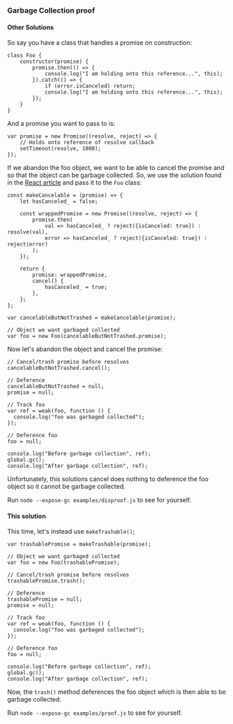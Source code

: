 ### Garbage Collection proof

#### Other Solutions

So say you have a class that handles a promise on construction:

```
class Foo {
    constructor(promise) {
        promise.then(() => {
            console.log("I am holding onto this reference...", this);
        }).catch(() => {
            if (error.isCanceled) return;
            console.log("I am holding onto this reference...", this);
        });
    }
}
```

And a promise you want to pass to is:
```
var promise = new Promise((resolve, reject) => {
    // Holds onto reference of resolve callback
    setTimeout(resolve, 1000);
});
```

If we abandon the foo object, we want to be able to cancel the promise and so that the object can be garbage collected. So, we use the solution found in the [React article](https://reactjs.org/blog/2015/12/16/ismounted-antipattern.html) and pass it to the `Foo` class:
```
const makeCancelable = (promise) => {
    let hasCanceled_ = false;

    const wrappedPromise = new Promise((resolve, reject) => {
        promise.then(
            val => hasCanceled_ ? reject({isCanceled: true}) : resolve(val),
            error => hasCanceled_ ? reject({isCanceled: true}) : reject(error)
        );
    });

    return {
        promise: wrappedPromise,
        cancel() {
            hasCanceled_ = true;
        },
    };
};

var cancelableButNotTrashed = makeCancelable(promise);

// Object we want garbaged collected
var foo = new Foo(cancelableButNotTrashed.promise);
```

Now let's abandon the object and cancel the promise:

```
// Cancel/trash promise before resolves
cancelableButNotTrashed.cancel();

// Deference
cancelableButNotTrashed = null;
promise = null;

// Track foo
var ref = weak(foo, function () {
  console.log("foo was garbaged collected");
});

// Deference foo
foo = null;

console.log("Before garbage collection", ref);
global.gc();
console.log("After garbage collection", ref);
```

Unfortunately, this solutions cancel does nothing to deference the foo object so it cannot be garbage collected.

Run `node --expose-gc examples/disproof.js` to see for yourself.

#### This solution

This time, let's instead use `makeTrashable()`;

```
var trashablePromise = makeTrashable(promise);

// Object we want garbaged collected
var foo = new Foo(trashablePromise);

// Cancel/trash promise before resolves
trashablePromise.trash();

// Deference
trashablePromise = null;
promise = null;

// Track foo
var ref = weak(foo, function () {
  console.log("foo was garbaged collected");
});

// Deference foo
foo = null;

console.log("Before garbage collection", ref);
global.gc();
console.log("After garbage collection", ref);
```

Now, the `trash()` method deferences the foo object which is then able to be garbage collected.

Run `node --expose-gc examples/proof.js` to see for yourself.
